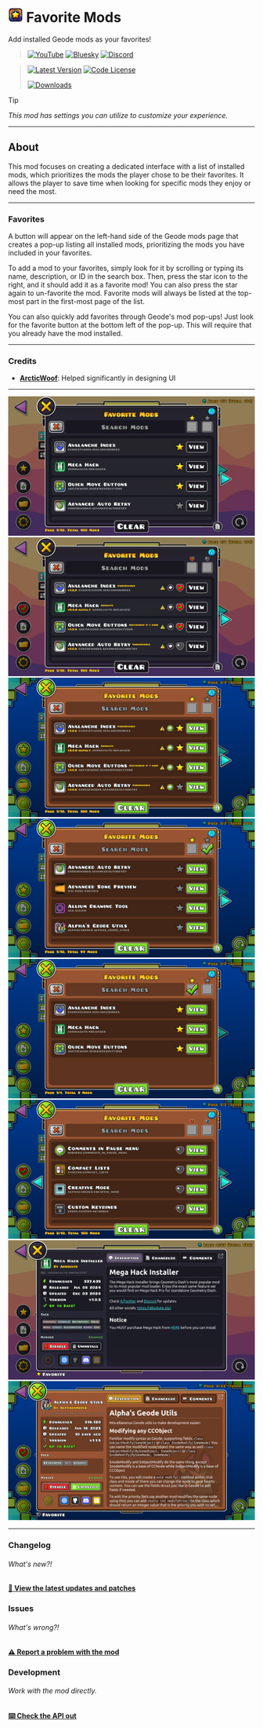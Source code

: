 # [<img src="logo.png" width="30" alt="The mod's logo." />](https://www.geode-sdk.org/mods/cheeseworks.favoritemods) Favorite Mods
Add installed Geode mods as your favorites!

> [<img alt="YouTube" src="https://img.shields.io/youtube/channel/subscribers/UCi2M6N_ff1UC6MyfWzKQvgg?style=for-the-badge&logo=youtube&logoColor=ffffff&label=YouTube">](https://www.youtube.com/@cheese_works/) [<img alt="Bluesky" src="https://img.shields.io/badge/dynamic/json?url=https%3A%2F%2Fpublic.api.bsky.app%2Fxrpc%2Fapp.bsky.actor.getProfile%2F%3Factor%3Dcheeseworks.gay&query=%24.followersCount&style=for-the-badge&logo=bluesky&logoColor=ffffff&label=Bluesky">](https://bsky.app/profile/cheeseworks.gay) [<img alt="Discord" src="https://img.shields.io/discord/460081436637134859?style=for-the-badge&logo=discord&logoColor=ffffff&label=Discord">](https://dsc.gg/cubic)

> [<img alt="Latest Version" src="https://img.shields.io/github/v/release/BlueWitherer/FavoriteMods?include_prereleases&sort=semver&display_name=release&style=for-the-badge&logo=github&logoColor=ffffff&label=Version">](../../releases/) [<img alt="Code License" src="https://img.shields.io/github/license/BlueWitherer/FavoriteMods?style=for-the-badge&logo=gnu&logoColor=ffffff&label=License">](LICENSE.md)
>  
> [<img alt="Downloads" src="https://img.shields.io/github/downloads/BlueWitherer/FavoriteMods/total?style=for-the-badge&logo=geode&logoColor=ffffff&label=Downloads">](https://www.geode-sdk.org/mods/cheeseworks.favoritemods)

> [!TIP]
> *This mod has settings you can utilize to customize your experience.*

---

## About
This mod focuses on creating a dedicated interface with a list of installed mods, which prioritizes the mods the player chose to be their favorites. It allows the player to save time when looking for specific mods they enjoy or need the most.

---

### Favorites
A button will appear on the left-hand side of the Geode mods page that creates a pop-up listing all installed mods, prioritizing the mods you have included in your favorites.

To add a mod to your favorites, simply look for it by scrolling or typing its name, description, or ID in the search box. Then, press the star icon to the right, and it should add it as a favorite mod! You can also press the star again to un-favorite the mod. Favorite mods will always be listed at the top-most part in the first-most page of the list.

You can also quickly add favorites through Geode's mod pop-ups! Just look for the favorite button at the bottom left of the pop-up. This will require that you already have the mod installed.

---

### Credits
- **[ArcticWoof](https://www.github.com/DumbCaveSpider/)**: Helped significantly in designing UI

---

![preview](previews/preview-1.png)
![preview](previews/preview-2.png)
![preview](previews/preview-3.png)
![preview](previews/preview-4.png)
![preview](previews/preview-5.png)
![preview](previews/preview-6.png)
![preview](previews/preview-7.png)
![preview](previews/preview-8.png)

---

### Changelog
###### What's new?!
**[📜 View the latest updates and patches](./changelog.md)**

### Issues
###### What's wrong?!
**[⚠️ Report a problem with the mod](../../issues/)**

### Development
###### Work with the mod directly.
**[⌨️ Check the API out](./incl/)**